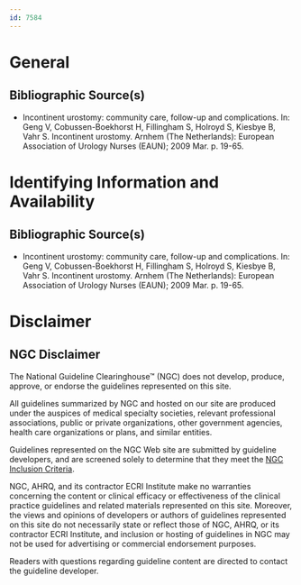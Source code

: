 ```yaml
---
id: 7584
---
```


# General

## Bibliographic Source(s)

- Incontinent urostomy: community care, follow-up and complications. In: Geng V, Cobussen-Boekhorst H, Fillingham S, Holroyd S, Kiesbye B, Vahr S. Incontinent urostomy. Arnhem (The Netherlands): European Association of Urology Nurses (EAUN); 2009 Mar. p. 19-65.

# Identifying Information and Availability

## Bibliographic Source(s)

- Incontinent urostomy: community care, follow-up and complications. In: Geng V, Cobussen-Boekhorst H, Fillingham S, Holroyd S, Kiesbye B, Vahr S. Incontinent urostomy. Arnhem (The Netherlands): European Association of Urology Nurses (EAUN); 2009 Mar. p. 19-65.

# Disclaimer

## NGC Disclaimer

The National Guideline Clearinghouse™ (NGC) does not develop, produce, approve, or endorse the guidelines represented on this site.

All guidelines summarized by NGC and hosted on our site are produced under the auspices of medical specialty societies, relevant professional associations, public or private organizations, other government agencies, health care organizations or plans, and similar entities.

Guidelines represented on the NGC Web site are submitted by guideline developers, and are screened solely to determine that they meet the [NGC Inclusion Criteria](/help-and-about/summaries/inclusion-criteria).

NGC, AHRQ, and its contractor ECRI Institute make no warranties concerning the content or clinical efficacy or effectiveness of the clinical practice guidelines and related materials represented on this site. Moreover, the views and opinions of developers or authors of guidelines represented on this site do not necessarily state or reflect those of NGC, AHRQ, or its contractor ECRI Institute, and inclusion or hosting of guidelines in NGC may not be used for advertising or commercial endorsement purposes.

Readers with questions regarding guideline content are directed to contact the guideline developer.

